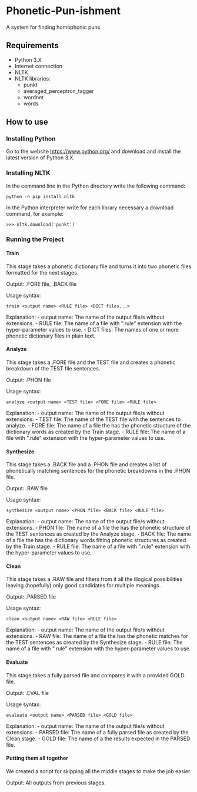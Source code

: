 # Phonetic-Pun-ishment
A system for finding homophonic puns.
## Requirements
* Python 3.X
* Internet connection
* NLTK
* NLTK libraries:
     * punkt
     * averaged_perceptron_tagger
     * wordnet
     * words
## How to use
### Installing Python
Go to the website https://www.python.org/ and download and install the latest version of Python 3.X.
### Installing NLTK
In the command line in the Python directory write the following command:
```
python -n pip install nltk
```
In the Python interpreter write for each library necessary a download command, for example:
```
>>> nltk.download('punkt')
```
### Running the Project
#### Train
This stage takes a phonetic dictionary file and turns it into two phonetic files formatted for the next stages.

Output: .FORE file, .BACK file

Usage syntax:
```
train <output name> <RULE file> <DICT files...>
```
Explanation:
    - output name: The name of the output file/s without extensions.
    - RULE file: The name of a file with ".rule" extension with the hyper-parameter values to use.
    - DICT files: The names of one or more phonetic dictionary files in plain text.
#### Analyze
This stage takes a .FORE file and the TEST file and creates a phonetic breakdown of the TEST file sentences.

Output: .PHON file

Usage syntax:
```
analyze <output name> <TEST file> <FORE file> <RULE file>
```
Explanation:
    - output name: The name of the output file/s without extensions.
    - TEST file: The name of the TEST file with the sentences to analyze.
    - FORE file: The name of a file the has the phonetic structure of the dictionary words as created by the Train stage.
    - RULE file: The name of a file with ".rule" extension with the hyper-parameter values to use.
#### Synthesize
This stage takes a .BACK file and a .PHON file and creates a list of phonetically matching sentences for the phonetic breakdowns in the .PHON file.

Output: .RAW file

Usage syntax:
```
synthesize <output name> <PHON file> <BACK file> <RULE file>
```
Explanation:
    - output name: The name of the output file/s without extensions.
    - PHON file: The name of a file the has the phonetic structure of the TEST sentences as created by the Analyze stage.
    - BACK file: The name of a file the has the dictionary words fitting phonetic structures as created by the Train stage.
    - RULE file: The name of a file with ".rule" extension with the hyper-parameter values to use.
#### Clean
This stage takes a .RAW file and filters from it all the illogical possibilities leaving (hopefully) only good candidates for multiple meanings.

Output: .PARSED file

Usage syntax:
```
clean <output name> <RAW file> <RULE file>
```
Explanation:
    - output name: The name of the output file/s without extensions.
    - RAW file: The name of a file the has the phonetic matches for the TEST sentences as created by the Synthesize stage.
    - RULE file: The name of a file with ".rule" extension with the hyper-parameter values to use.
#### Evaluate
This stage takes a fully parsed file and compares it with a provided GOLD file.

Output: .EVAL file

Usage syntax:
```
evaluate <output name> <PARSED file> <GOLD file>
```
Explanation:
    - output name: The name of the output file/s without extensions.
    - PARSED file: The name of a fully parsed file as created by the Clean stage.
    - GOLD file: The name of a the results expected in the PARSED file.
#### Putting them all together
We created a script for skipping all the middle stages to make the job easier.

Output: All outputs from previous stages.


